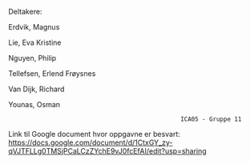 Deltakere:

Erdvik, Magnus

Lie, Eva Kristine

Nguyen, Philip

Tellefsen, Erlend Frøysnes

Van Dijk, Richard

Younas, Osman



                                                    ICA05 - Gruppe 11
                                                    
Link til Google document hvor oppgavne er besvart: https://docs.google.com/document/d/1CtxGY_zy-qVJTFLLg0TMSjPCaLCzZYchE9vJ0fcEfAI/edit?usp=sharing

